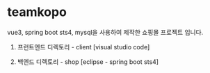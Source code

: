 # teamkopo
vue3, spring boot sts4, mysql을 사용하여 제작한 쇼핑몰 프로젝트 입니다.

1. 프런트엔드 디렉토리 - client [visual studio code]

2. 백엔드 디렉토리 - shop [eclipse - spring boot sts4]
